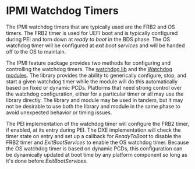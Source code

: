 # IPMI Watchdog Timers

The IPMI watchdog timers that are typically used are the FRB2 and OS timers. The
FRB2 timer is used for UEFI boot and is typically configured during PEI and torn
down at _ready to boot_ in the BDS phase. The OS watchdog timer will be configured
at _exit boot services_ and will be handed off to the OS to maintain.

The IPMI feature package provides two methods for configuring and controlling the
watchdog timers. The [watchdog lib](../Include/Library/IpmiWatchdogLib.h) and
the [Watchdog modules](../IpmiWatchdog/). The library provides the ability to
generically configure, stop, and start a given watchdog timer while the module
will do this automatically based on fixed or dynamic PCDs. Platforms that need
strong control over the watchdog configuration, either for a particular timer
or all may use the library directly. The library and module may be used in tandem,
but it may not be desirable to use both the library and module in the same phase
to avoid unexpected behavior or timing issues.

The PEI implementation of the watchdog timer will configure the FRB2 timer, if
enabled, at its entry during PEI. The DXE implementation will check the timer
state on entry and set up a callback for _ReadyToBoot_ to disable the FRB2 timer
and _ExitBootServices_ to enable the OS watchdog timer. Because the OS watchdog
timer is based on dynamic PCDs, this configuration can be dynamically updated at
boot time by any platform component so long as it's done before _ExitBootServices_.
